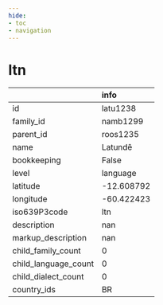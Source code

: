 ```yaml
---
hide:
- toc
- navigation
---
```

# ltn
|                      | info       |
|:---------------------|:-----------|
| id                   | latu1238   |
| family_id            | namb1299   |
| parent_id            | roos1235   |
| name                 | Latundê    |
| bookkeeping          | False      |
| level                | language   |
| latitude             | -12.608792 |
| longitude            | -60.422423 |
| iso639P3code         | ltn        |
| description          | nan        |
| markup_description   | nan        |
| child_family_count   | 0          |
| child_language_count | 0          |
| child_dialect_count  | 0          |
| country_ids          | BR         |